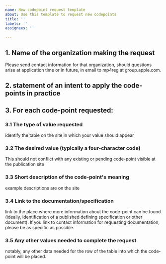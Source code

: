```yaml
---
name: New codepoint request template
about: Use this template to request new codepoints
title: ''
labels: ''
assignees: ''

---
```


## 1. Name of the organization making the request

Please send contact information for that organization, should questions arise at application time or in future, in email to mp4reg at group.apple.com.

## 2. statement of an intent to apply the code-points in practice

## 3. For each code-point requested:
### 3.1 The type of value requested 
identify the table on the site in which your value should appear

### 3.2 The desired value (typically a four-character code)
This should not conflict with any existing or pending code-point visible at the publication site

### 3.3 Short description of the code-point's meaning
example descriptions are on the site

### 3.4 Link to the documentation/specification
link to the place where more information about the code-point can be found (ideally, identification of a published defining specification or other document). If you link to contact information for requesting documentation, please be as specific as possible.

### 3.5 Any other values needed to complete the request
notably, any other data needed for the row of the table into which the code-point will be placed.
